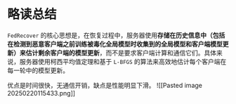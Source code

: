 
# 略读总结

`FedRecover` 的核心思想是，在恢复过程中，服务器使用**存储在历史信息中（包括在检测到恶意客户端之前训练被毒化全局模型时收集到的全局模型和客户端模型更新）来估计剩余客户端的模型更新**，而不是要求客户端计算和通信它们。具体来说，服务器使用柯西平均值定理和基于 `L-BFGS` 的算法来高效地估计每个客户端在每一轮中的模型更新。


优点是时间很快，无通信开销，缺点是性能明显下滑。
![[Pasted image 20250220115433.png]]